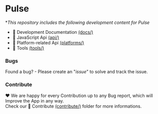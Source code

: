 # Pulse
**This repository includes the following development content for Pulse*
* 📁 Development Documentation [(docs/)](docs/)
* 📁 JavaScript Api [(api/)](api/)
* 📁 Platform-related Api [(platforms/)](platforms/)
* 📁 Tools [(tools/)](tools/)
  
### Bugs
Found a bug? - Please create an "*issue*" to solve and track the issue.
  
### Contribute
❤️ We are happy for every Contribution up to any Bug report, which will Improve the App in any way.  
Check our 📁 Contribute [(contribute/)](contribute/) folder for more informations.